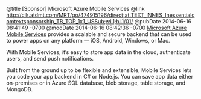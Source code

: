 @title [Sponsor] Microsoft Azure Mobile Services
@link http://clk.atdmt.com/MRT/go/474915196/direct;at.TEXT_INNES_Inessentialcomtextsponsorship_TB_TOP_1x1_USSub;wi.1;hi.1/01/
@pubDate 2014-06-16 08:41:49 -0700
@modDate 2014-06-16 08:42:36 -0700
[Microsoft Azure Mobile Services](http://clk.atdmt.com/MRT/go/474915196/direct;at.TEXT_INNES_Inessentialcomtextsponsorship_TB_TOP_1x1_USSub;wi.1;hi.1/01/) provides a scalable and secure backend that can be used to power apps on any platform — iOS, Android, Windows, or Mac. 

With Mobile Services, it’s easy to store app data in the cloud, authenticate users, and send push notifications.

Built from the ground up to be flexible and extensible, Mobile Services lets you code your app backend in C# or Node.js. You can save app data either on-premises or in Azure SQL database, blob storage, table storage, and MongoDB.
